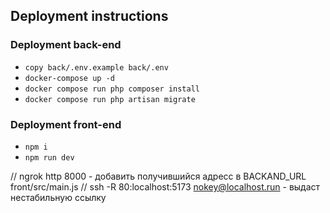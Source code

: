 ## Deployment instructions

### Deployment back-end
- `copy back/.env.example back/.env`
- `docker-compose up -d`
- `docker compose run php composer install`
- `docker compose run php artisan migrate`

### Deployment front-end
- `npm i`
- `npm run dev`

// ngrok http 8000 - добавить получившийся адресс в BACKAND_URL front/src/main.js
// ssh -R 80:localhost:5173 nokey@localhost.run - выдаст нестабильную ссылку
